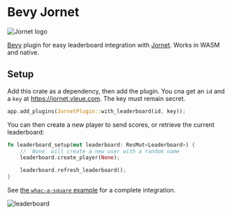 # Bevy Jornet

![Jornet logo](https://jornet.vleue.com/logo-200.png)

[Bevy](https://bevyengine.org) plugin for easy leaderboard integration with [Jornet](https://jornet.vleue.com). Works in WASM and native.

## Setup

Add this crate as a dependency, then add the plugin. You cna get an `id` and a `key` at https://jornet.vleue.com. The key must remain secret.

```rust
app.add_plugins(JornetPlugin::with_leaderboard(id, key));
```

You can then create a new player to send scores, or retrieve the current leaderboard:

```rust
fn leaderboard_setup(mut leaderboard: ResMut<Leaderboard>) {
    // `None` will create a new user with a random name
    leaderboard.create_player(None);

    leaderboard.refresh_leaderboard();
}
```

See [the `whac-a-square` example](./examples/whac-a-square.rs) for a complete integration.

![leaderboard](https://raw.githubusercontent.com/vleue/jornet/main/bevy-jornet/leaderboard.png)
